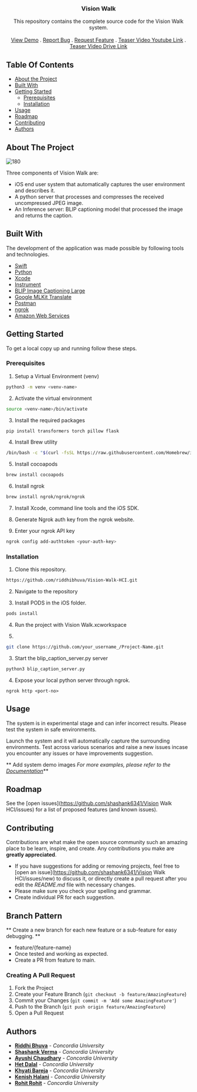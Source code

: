 <br/>
<p align="center">
  <h3 align="center">Vision Walk</h3>

  <p align="center">
    This repository contains the complete source code for the Vision Walk system.
    <br/>
    <br/>
    <a href="https://github.com/riddhibhuva/Vision-Walk-HCI">View Demo</a>
    .
    <a href="https://github.com/riddhibhuva/Vision-Walk-HCI/issues">Report Bug</a>
    .
    <a href="https://github.com/riddhibhuva/Vision-Walk-HCI/issues">Request Feature</a>
    .
    <a href="https://youtu.be/mFafPWAMyGI">Teaser Video Youtube Link</a>
    .
    <a href="https://drive.google.com/file/d/1Ub1DerILGPfMdlopZzj9PYLwANlQ60an/view?usp=sharing">Teaser Video Drive Link</a>
  </p>
</p>

## Table Of Contents

* [About the Project](#about-the-project)
* [Built With](#built-with)
* [Getting Started](#getting-started)
  * [Prerequisites](#prerequisites)
  * [Installation](#installation)
* [Usage](#usage)
* [Roadmap](#roadmap)
* [Contributing](#contributing)
* [Authors](#authors)

## About The Project

![180](https://github.com/riddhibhuva/Vision-Walk-HCI/assets/8446697/d48c9116-773e-42d7-9bcb-211c94a05122)

Three components of Vision Walk are:

* iOS end user system that automatically captures the user environment and describes it.
* A python server that processes and compresses the received uncompressed JPEG image.
* An Inference server: BLIP captioning model that processed the image and returns the caption.

## Built With

The development of the application was made possible by following tools and technologies.

* [Swift](https://developer.apple.com/swift/)
* [Python](https://www.python.org/)
* [Xcode](https://developer.apple.com/xcode/)
* [Instrument](https://developer.apple.com/documentation/xcode/gathering-information-about-memory-use)
* [BLIP Image Captioning Large](https://huggingface.co/Salesforce/blip-image-captioning-large)
* [Google MLKit Translate](https://developers.google.com/ml-kit/language/translation/ios)
* [Postman](https://www.postman.com/)
* [ngrok](https://ngrok.com/)
* [Amazon Web Services](https://aws.amazon.com/)
## Getting Started

To get a local copy up and running follow these steps.

### Prerequisites

1. Setup a Virtual Environment (venv)

```sh
python3 -m venv <venv-name>
```

2. Activate the virtual environment

```sh
source <venv-name>/bin/activate
```

3. Install the required packages

```sh
pip install transformers torch pillow flask
```

4. Install Brew utility

```sh
/bin/bash -c "$(curl -fsSL https://raw.githubusercontent.com/Homebrew/install/HEAD/install.sh)"
```

5. Install cocoapods

```sh
brew install cocoapods
```

6. Install ngrok

```sh
brew install ngrok/ngrok/ngrok
```

7. Install Xcode, command line tools and the iOS SDK.

8. Generate Ngrok auth key from the ngrok website.

9. Enter your ngrok API key
    
```sh
ngrok config add-authtoken <your-auth-key>
```

### Installation

1. Clone this repository.

```sh
https://github.com/riddhibhuva/Vision-Walk-HCI.git
```

2. Navigate to the repository

3. Install PODS in the iOS folder.

```sh
pods install
```

4. Run the project with Vision Walk.xcworkspace
   
5. 

```sh
git clone https://github.com/your_username_/Project-Name.git
```

3. Start the blip_caption_server.py server

```sh
python3 blip_caption_server.py
```

4. Expose your local python server through ngrok.

```JS
ngrok http <port-no>
```

## Usage

The system is in experimental stage and can infer incorrect results. Please test the system in safe environments.

Launch the system and it will automatically capture the surrounding environments. Test across various scenarios and raise a new issues incase you encounter any issues or have improvements suggestion.

** Add system demo images _For more examples, please refer to the [Documentation](https://example.com)_**

## Roadmap

See the [open issues](https://github.com/shashank6341/Vision Walk HCI/issues) for a list of proposed features (and known issues).

## Contributing

Contributions are what make the open source community such an amazing place to be learn, inspire, and create. Any contributions you make are **greatly appreciated**.
* If you have suggestions for adding or removing projects, feel free to [open an issue](https://github.com/shashank6341/Vision Walk HCI/issues/new) to discuss it, or directly create a pull request after you edit the *README.md* file with necessary changes.
* Please make sure you check your spelling and grammar.
* Create individual PR for each suggestion.

## Branch Pattern

** Create a new branch for each new feature or a sub-feature for easy debugging. **

- feature/{feature-name}
- Once tested and working as expected.
- Create a PR from feature to main.

### Creating A Pull Request

1. Fork the Project
2. Create your Feature Branch (`git checkout -b feature/AmazingFeature`)
3. Commit your Changes (`git commit -m 'Add some AmazingFeature'`)
4. Push to the Branch (`git push origin feature/AmazingFeature`)
5. Open a Pull Request

## Authors

* **[Riddhi Bhuva](https://github.com/riddhibhuva/)** - *Concordia University*
* **[Shashank Verma](https://github.com/riddhibhuva/)** - *Concordia University*
* **[Ayushi Chaudhary](https://github.com/riddhibhuva/)** - *Concordia University*
* **[Het Dalal](https://github.com/riddhibhuva/)** - *Concordia University*
* **[Khyati Bareja](https://github.com/riddhibhuva/)** - *Concordia University*
* **[Kenish Halani](https://github.com/riddhibhuva/)** - *Concordia University*
* **[Rohit Rohit](https://github.com/riddhibhuva/)** - *Concordia University*
